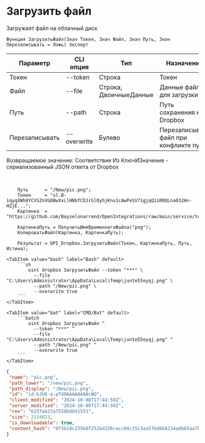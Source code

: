 ﻿---
sidebar_position: 4
---

# Загрузить файл
 Загружает файл на облачный диск



`Функция ЗагрузитьФайл(Знач Токен, Знач Файл, Знач Путь, Знач Перезаписывать = Ложь) Экспорт`

  | Параметр | CLI опция | Тип | Назначение |
  |-|-|-|-|
  | Токен | --token | Строка | Токен |
  | Файл | --file | Строка, ДвоичныеДанные | Данные файл для загрузки |
  | Путь | --path | Строка | Путь сохранения на Dropbox |
  | Перезаписывать | --overwrite | Булево | Перезаписывать файл при конфликте путей |

  
  Возвращаемое значение:   Соответствие Из КлючИЗначение - сериализованный JSON ответа от Dropbox

<br/>




```bsl title="Пример кода"
    Путь      = "/New/pic.png";
    Токен     = "sl.B-iqyqXWh8YCVSZnVG0BwXxLlHNbfCDJrGlOyhjKnx1cAwPeSV71gjqQ1iR0QLna032Hn-HZjE...";
    Картинка  = "https://github.com/Bayselonarrend/OpenIntegrations/raw/main/service/test_data/picture.jpg";

    КартинкаПуть = ПолучитьИмяВременногоФайла("png");
    КопироватьФайл(Картинка, КартинкаПуть);

    Результат = OPI_Dropbox.ЗагрузитьФайл(Токен, КартинкаПуть, Путь, Истина);
```
    

 <Tabs>
  
    <TabItem value="bash" label="Bash" default>
        ```sh
            oint dropbox ЗагрузитьФайл --token "***" \
              --file "C:\Users\Administrator\AppData\Local\Temp\junte55oyqj.png" \
              --path "/New/pic.png" \
              --overwrite true
        ```
    </TabItem>
  
    <TabItem value="bat" label="CMD/Bat" default>
        ```batch
            oint dropbox ЗагрузитьФайл ^
              --token "***" ^
              --file "C:\Users\Administrator\AppData\Local\Temp\junte55oyqj.png" ^
              --path "/New/pic.png" ^
              --overwrite true
        ```
    </TabItem>
</Tabs>


```json title="Результат"
{
 "name": "pic.png",
 "path_lower": "/new/pic.png",
 "path_display": "/New/pic.png",
 "id": "id:kJU6-a-pT48AAAAAAAAcWQ",
 "client_modified": "2024-10-08T17:44:58Z",
 "server_modified": "2024-10-08T17:44:59Z",
 "rev": "623fab23a7559bd841553",
 "size": 2114023,
 "is_downloadable": true,
 "content_hash": "0f3b18c255b0f252bd326cacc04c15c3aa57bd6b8234adb65aa7bb2987a65492"
}
```
